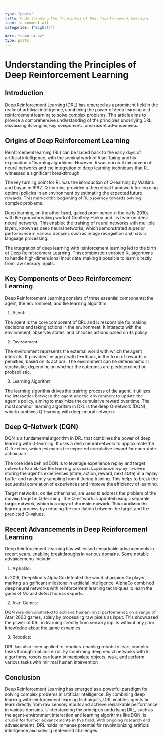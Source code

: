 ```yaml
---

type: "posts"
title: Understanding the Principles of Deep Reinforcement Learning
icon: fa-comment-alt
categories: ["BigData"]

date: "2020-04-22"
type: posts
---
```





# Understanding the Principles of Deep Reinforcement Learning

## Introduction

Deep Reinforcement Learning (DRL) has emerged as a prominent field in the realm of artificial intelligence, combining the power of deep learning and reinforcement learning to solve complex problems. This article aims to provide a comprehensive understanding of the principles underlying DRL, discussing its origins, key components, and recent advancements.

## Origins of Deep Reinforcement Learning

Reinforcement learning (RL) can be traced back to the early days of artificial intelligence, with the seminal work of Alan Turing and his exploration of learning algorithms. However, it was not until the advent of neural networks and the integration of deep learning techniques that RL witnessed a significant breakthrough.

The key turning point for RL was the introduction of Q-learning by Watkins and Dayan in 1992. Q-learning provided a theoretical framework for learning optimal policies in an environment by estimating the expected future rewards. This marked the beginning of RL's journey towards solving complex problems.

Deep learning, on the other hand, gained prominence in the early 2010s with the groundbreaking work of Geoffrey Hinton and his team on deep neural networks. This enabled the training of neural networks with multiple layers, known as deep neural networks, which demonstrated superior performance in various domains such as image recognition and natural language processing.

The integration of deep learning with reinforcement learning led to the birth of Deep Reinforcement Learning. This combination enabled RL algorithms to handle high-dimensional input data, making it possible to learn directly from raw sensory inputs.

## Key Components of Deep Reinforcement Learning

Deep Reinforcement Learning consists of three essential components: the agent, the environment, and the learning algorithm.

1. Agent:

The agent is the core component of DRL and is responsible for making decisions and taking actions in the environment. It interacts with the environment, observes states, and chooses actions based on its policy.

2. Environment:

The environment represents the external world with which the agent interacts. It provides the agent with feedback, in the form of rewards or penalties, based on its actions. The environment can be deterministic or stochastic, depending on whether the outcomes are predetermined or probabilistic.

3. Learning Algorithm:

The learning algorithm drives the training process of the agent. It utilizes the interaction between the agent and the environment to update the agent's policy, aiming to maximize the cumulative reward over time. The most common learning algorithm in DRL is the deep Q-network (DQN), which combines Q-learning with deep neural networks.

## Deep Q-Network (DQN)

DQN is a fundamental algorithm in DRL that combines the power of deep learning with Q-learning. It uses a deep neural network to approximate the Q-function, which estimates the expected cumulative reward for each state-action pair.

The core idea behind DQN is to leverage experience replay and target networks to stabilize the learning process. Experience replay involves storing the agent's experiences (state, action, reward, next state) in a replay buffer and randomly sampling from it during training. This helps to break the sequential correlation of experiences and improve the efficiency of learning.

Target networks, on the other hand, are used to address the problem of the moving target in Q-learning. The Q-network is updated using a separate target network, which is a copy of the main network. This stabilizes the learning process by reducing the correlation between the target and the predicted Q-values.

## Recent Advancements in Deep Reinforcement Learning

Deep Reinforcement Learning has witnessed remarkable advancements in recent years, enabling breakthroughs in various domains. Some notable advancements include:

1. AlphaGo:

In 2016, DeepMind's AlphaGo defeated the world champion Go player, marking a significant milestone in artificial intelligence. AlphaGo combined deep neural networks with reinforcement learning techniques to learn the game of Go and defeat human experts.

2. Atari Games:

DQN was demonstrated to achieve human-level performance on a range of Atari 2600 games, solely by processing raw pixels as input. This showcased the power of DRL in learning directly from sensory inputs without any prior knowledge about the game dynamics.

3. Robotics:

DRL has also been applied to robotics, enabling robots to learn complex tasks through trial and error. By combining deep neural networks with RL algorithms, robots can learn to manipulate objects, walk, and perform various tasks with minimal human intervention.

## Conclusion

Deep Reinforcement Learning has emerged as a powerful paradigm for solving complex problems in artificial intelligence. By combining deep learning with reinforcement learning techniques, DRL enables agents to learn directly from raw sensory inputs and achieve remarkable performance in various domains. Understanding the principles underlying DRL, such as the agent-environment interaction and learning algorithms like DQN, is crucial for further advancements in this field. With ongoing research and advancements, DRL holds immense potential for revolutionizing artificial intelligence and solving real-world challenges.